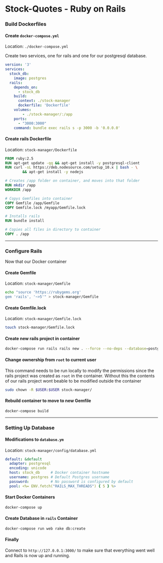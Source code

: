 # Stock-Quotes - Ruby on Rails

### Build Dockerfiles

#### Create `docker-compose.yml`

Location: `./docker-compose.yml`

Create two services, one for rails and one for our postgresql database.

```yaml
version: '3'
services:
  stock_db:
    image: postgres
  rails:
    depends_on:
      - stock_db
    build:
      context: ./stock-manager
      dockerfile: 'Dockerfile'
    volumes:
        - ./stock-manager/:/app
    ports:
      - "3000:3000"
    command: bundle exec rails s -p 3000 -b '0.0.0.0'
```

#### Create rails Dockerfile

Location: `stock-manager/Dockerfile`

```Dockerfile
FROM ruby:2.5
RUN apt-get update -qq && apt-get install -y postgresql-client
RUN curl -sL https://deb.nodesource.com/setup_10.x | bash - \
        && apt-get install -y nodejs

# Creates /app folder on container, and moves into that folder
RUN mkdir /app
WORKDIR /app

# Copys Gemfiles into container
COPY Gemfile /app/Gemfile
COPY Gemfile.lock /myapp/Gemfile.lock

# Installs rails
RUN bundle install

# Copies all files in directory to container
COPY . /app
```

* * *

### Configure Rails

Now that our Docker container

#### Create Gemfile

Location: `stock-manager/Gemfile`

```bash
echo "source 'https://rubygems.org'
gem 'rails', '~>5'" > stock-manager/Gemfile
```

#### Create Gemfile.lock

Location: `stock-manager/Gemfile.lock`

```bash
touch stock-manager/Gemfile.lock
```

#### Create new rails project in container

```bash
docker-compose run rails rails new . --force --no-deps --database=postgresql
```

#### Change ownership from `root` to current user

This command needs to be run locally to modify the permissions since the rails project was created as `root` in the container. Without this the contents of our rails project wont beable to be modified outside the container

```bash
sudo chown -R $USER:$USER stock-manager/
```

#### Rebuild container to move to new Gemfile

```bash
docker-compose build
```

* * *

### Setting Up Database

#### Modifications to `database.ym`

Location: `stock-manager/config/database.yml`

```yaml
default: &default
  adapter: postgresql
  encoding: unicode
  host: stock_db     # Docker container hostname
  username: postgres # Default Postgres username
  password:          # No password is configured by default
  pool: <%= ENV.fetch("RAILS_MAX_THREADS") { 5 } %>
```

#### Start Docker Containers

```bash
docker-compose up
```

#### Create Database in `rails` Container

```bash
docker-compose run web rake db:create
```

#### Finally

Connect to `http://127.0.0.1:3000/` to make sure that everything went well and Rails is now up and running.
